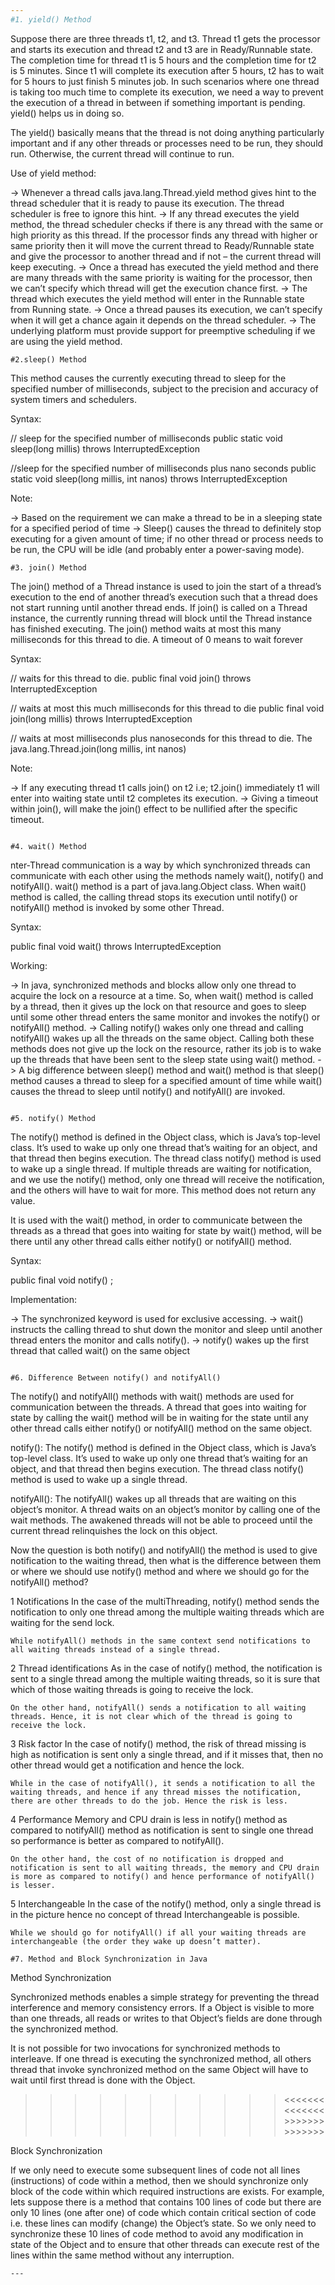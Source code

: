 ```yaml
---
#1. yield() Method

```
Suppose there are three threads t1, t2, and t3. Thread t1 gets the processor and starts its execution and thread t2 and t3 are in Ready/Runnable state. The completion time for thread t1 is 5 hours and the completion time for t2 is 5 minutes. Since t1 will complete its execution after 5 hours, t2 has to wait for 5 hours to just finish 5 minutes job. In such scenarios where one thread is taking too much time to complete its execution, we need a way to prevent the execution of a thread in between if something important is pending. yield() helps us in doing so. 

The yield() basically means that the thread is not doing anything particularly important and if any other threads or processes need to be run, they should run. Otherwise, the current thread will continue to run.

Use of yield method: 

-> Whenever a thread calls java.lang.Thread.yield method gives hint to the thread scheduler that it is ready to pause its execution. The thread scheduler is free to ignore this hint.
-> If any thread executes the yield method, the thread scheduler checks if there is any thread with the same or high priority as this thread. If the processor finds any thread with higher or same priority then it will move the current thread to Ready/Runnable state and give the processor to another thread and if not – the current thread will keep executing.
-> Once a thread has executed the yield method and there are many threads with the same priority is waiting for the processor, then we can’t specify which thread will get the execution chance first.
-> The thread which executes the yield method will enter in the Runnable state from Running state.
-> Once a thread pauses its execution, we can’t specify when it will get a chance again it depends on the thread scheduler.
-> The underlying platform must provide support for preemptive scheduling if we are using the yield method.
```
#2.sleep() Method
```
This method causes the currently executing thread to sleep for the specified number of milliseconds, subject to the precision and accuracy of system timers and schedulers. 

 Syntax:

//  sleep for the specified number of milliseconds
public static void sleep(long millis) throws InterruptedException

//sleep for the specified number of milliseconds plus nano seconds
public static void sleep(long millis, int nanos) 
                         throws InterruptedException

Note: 

-> Based on the requirement we can make a thread to be in a sleeping state for a specified period of time
-> Sleep() causes the thread to definitely stop executing for a given amount of time; if no other thread or process needs to be run, the CPU will be idle (and probably enter a power-saving mode).                         
```
#3. join() Method
```
The join() method of a Thread instance is used to join the start of a thread’s execution to the end of another thread’s execution such that a thread does not start running until another thread ends. If join() is called on a Thread instance, the currently running thread will block until the Thread instance has finished executing. The join() method waits at most this many milliseconds for this thread to die. A timeout of 0 means to wait forever 

Syntax:

// waits for this thread to die.
public final void join() throws InterruptedException

// waits at most this much milliseconds for this thread to die
public final void join(long millis) 
              throws InterruptedException

// waits at most milliseconds plus nanoseconds for this thread to die.
The java.lang.Thread.join(long millis, int nanos)

Note:

-> If any executing thread t1 calls join() on t2 i.e; t2.join() immediately t1 will enter into waiting state until t2 completes its execution.
-> Giving a timeout within join(), will make the join() effect to be nullified after the specific timeout.
```

#4. wait() Method 
```
nter-Thread communication is a way by which synchronized threads can communicate with each other using the methods namely wait(), notify() and notifyAll(). wait() method is a part of java.lang.Object class. When wait() method is called, the calling thread stops its execution until notify() or notifyAll() method is invoked by some other Thread.

Syntax:

public final void wait() throws InterruptedException

Working:

-> In java, synchronized methods and blocks allow only one thread to acquire the lock on a resource at a time. So, when wait() method is called by a thread, then it gives up the lock on that resource and goes to sleep until some other thread enters the same monitor and invokes the notify() or notifyAll() method.
-> Calling notify() wakes only one thread and calling notifyAll() wakes up all the threads on the same object. Calling both these methods does not give up the lock on the resource, rather its job is to wake up the threads that have been sent to the sleep state using wait() method.
-> A big difference between sleep() method and wait() method is that sleep() method causes a thread to sleep for a specified amount of time while wait() causes the thread to sleep until notify() and notifyAll() are invoked.
```

#5. notify() Method
```
The notify() method is defined in the Object class, which is Java’s top-level class. It’s used to wake up only one thread that’s waiting for an object, and that thread then begins execution. The thread class notify() method is used to wake up a single thread. If multiple threads are waiting for notification, and we use the notify() method, only one thread will receive the notification, and the others will have to wait for more. This method does not return any value.

It is used with the wait() method, in order to communicate between the threads as a thread that goes into waiting for state by wait() method, will be there until any other thread calls either notify() or notifyAll() method.

Syntax:

public final void notify() ; 

Implementation:

-> The synchronized keyword is used for exclusive accessing.
-> wait() instructs the calling thread to shut down the monitor and sleep until another thread enters the monitor and calls notify().
-> notify() wakes up the first thread that called wait() on the same object

```

#6. Difference Between notify() and notifyAll() 
```
The notify() and notifyAll() methods with wait() methods are used for communication between the threads. A thread that goes into waiting for state by calling the wait() method will be in waiting for the state until any other thread calls either notify() or notifyAll() method on the same object. 

notify(): The notify() method is defined in the Object class, which is Java’s top-level class. It’s used to wake up only one thread that’s waiting for an object, and that thread then begins execution. The thread class notify() method is used to wake up a single thread.

notifyAll(): The notifyAll() wakes up all threads that are waiting on this object’s monitor. A thread waits on an object’s monitor by calling one of the wait methods. The awakened threads will not be able to proceed until the current thread relinquishes the lock on this object.



Now the question is both notify() and notifyAll() the method is used to give notification to the waiting thread, then what is the difference between them or where we should use notify() method and where we should go for the notifyAll() method?


1	Notifications
	In the case of the multiThreading, notify() method sends the notification to only one thread among the multiple waiting threads which are waiting for the send lock.	
    
    While notifyAll() methods in the same context send notifications to all waiting threads instead of a single thread.

2	Thread identifications
	As in the case of notify() method, the notification is sent to a single thread among the multiple waiting threads, so it is sure that which of those waiting threads is going to receive the lock.	
    
    On the other hand, notifyAll() sends a notification to all waiting threads. Hence, it is not clear which of the thread is going to receive the lock.

3	Risk factor
	In the case of notify() method, the risk of thread missing is high as notification is sent only a single thread, and if it misses that, then no other thread would get a notification and hence the lock.	
    
    While in the case of notifyAll(), it sends a notification to all the waiting threads, and hence if any thread misses the notification, there are other threads to do the job. Hence the risk is less.

4	Performance
	Memory and CPU drain is less in notify() method as compared to notifyAll() method as notification is sent to single one thread so performance is better as compared to notifyAll().	
    
    On the other hand, the cost of no notification is dropped and notification is sent to all waiting threads, the memory and CPU drain is more as compared to notify() and hence performance of notifyAll() is lesser.

5	Interchangeable
	In the case of the notify() method, only a single thread is in the picture hence no concept of thread Interchangeable is possible.	
    
    While we should go for notifyAll() if all your waiting threads are interchangeable (the order they wake up doesn’t matter).
```
#7. Method and Block Synchronization in Java
```
Method Synchronization

Synchronized methods enables a simple strategy for preventing the thread interference and memory consistency errors. If a Object is visible to more than one threads, all reads or writes to that Object’s fields are done through the synchronized method.

It is not possible for two invocations for synchronized methods to interleave. If one thread is executing the synchronized method, all others thread that invoke synchronized method on the same Object will have to wait until first thread is done with the Object.

>>>>>>>>>>><<<<<<<<<<<<<<>>>>>>>>>>>>>>

Block Synchronization

If we only need to execute some subsequent lines of code not all lines (instructions) of code within a method, then we should synchronize only block of the code within which required instructions are exists.
For example, lets suppose there is a method that contains 100 lines of code but there are only 10 lines (one after one) of code which contain critical section of code i.e. these lines can modify (change) the Object’s state. So we only need to synchronize these 10 lines of code method to avoid any modification in state of the Object and to ensure that other threads can execute rest of the lines within the same method without any interruption.
```    
---
```

